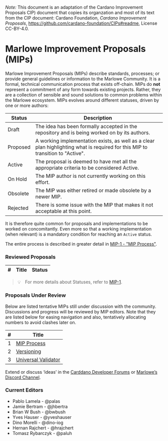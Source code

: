 
*Note:* This document is an adaptation of the Cardano Improvement Proposals CIP) document that copies its organzation and most of its text from the CIP document: Cardano Foundation, *Cardano Improvement Proposals*, https://github.com/cardano-foundation/CIPs#readme, License CC-BY-4.0.


# Marlowe Improvement Proposals (MIPs)

Marlowe Improvement Proposals (MIPs) describe standards, processes; or provide general guidelines or information to the Marlowe Community. It is a formal, technical communication process that exists off-chain. MIPs do **not** represent a commitment of any form towards existing projects. Rather, they are a collection of sensible and sound solutions to common problems within the Marlowe ecosystem. MIPs evolves around different statuses, driven by one or more authors:

| Status   | Description                                                                                                                    |
| ---      | ---                                                                                                                            |
| Draft    | The idea has been formally accepted in the repository and is being worked on by its authors.                                   |
| Proposed | A working implementation exists, as well as a clear plan highlighting what is required for this MIP to transition to "Active". |
| Active   | The proposal is deemed to have met all the appropriate criteria to be considered Active.                                       |
| On Hold  | The MIP author is not currently working on this effort.                                                                        |
| Obsolete | The MIP was either retired or made obsolete by a newer MIP.                                                                    |
| Rejected | There is some issue with the MIP that makes it not acceptable at this point.                                                   |

It is therefore quite common for proposals and implementations to be worked on concomitantly. Even more so that a working implementation (when relevant) is a mandatory condition for reaching an `Active` status. 

The entire process is described in greater detail in [MIP-1 - "MIP Process"](./MIP-0001).

### Reviewed Proposals 

| # | Title | Status | 
| --- | --- | --- |

> 💡 For more details about Statuses, refer to [MIP-1](./MIP-0001).

### Proposals Under Review

Below are listed tentative MIPs still under discussion with the community. Discussions and progress will be reviewed by MIP editors. Note that they are listed below for easing navigation and also, tentatively allocating numbers to avoid clashes later on.

| **#** | **Title** | 
| --- | --- |
| 1 | [MIP Process](./MIP-0001/) | Draft |
| 2 | [Versioning](./MIP-0002/) | (reserved) |
| 3 | [Universal Validator](./MIP-0003/) | Draft |

Extend or discuss ‘ideas’ in the [Carddano Developer Forums](https://forum.cardano.org/c/developers) or [Marlowe’s Discord Channel](https://discord.com/channels/826816523368005654/936295815926927390).

### Current Editors

*   Pablo Lamela - @palas
*   Jamie Bertram - @jhbertra
*   Brian W Bush - @bwbush
*   Yves Hauser - @yveshauser
*   Dino Morelli - @dino-iog
*   Hernan Rajchert - @hrajchert
*   Tomasz Rybarczyk - @paluh
